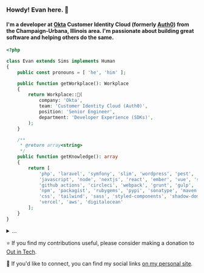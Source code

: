 ### Howdy! Evan here. 👋

#### I'm a developer at [Okta](https://okta.com) Customer Identity Cloud (formerly [Auth0](https://auth0.com)) from the Champaign-Urbana, Illinois area. I'm passionate about building great software and helping others do the same.

```php
<?php

class Evan extends Sims implements Human
{
    public const pronouns = [ 'he', 'him' ];

    public function getWorkplace(): Workplace
    {
        return Workplace::🫶(
            company: 'Okta',
            team: 'Customer Identity Cloud (Auth0)',
            position: 'Senior Engineer',
            department: 'Developer Experience (SDKs)',
        );
    }

    /**
     * @return array<string>
     */
    public function getKnowledge(): array
    {
        return [
            'php', 'laravel', 'symfony', 'slim', 'wordpress', 'pest', 'phpunit',
            'javascript', 'node', 'nextjs', 'react', 'ember', 'vue', 'svelte',
            'github actions', 'circleci', 'webpack', 'grunt', 'gulp', 'babel',
            'npm', 'packagist', 'rubygems', 'pypi', 'sonatype', 'maven',
            'css', 'tailwind', 'sass', 'styled-components', 'shadow-dom',
            'vercel', 'aws', 'digitalocean'
        ];
    }
}
```

<details>
    <summary>...</summary>
    <br />
    
```php
<?php

class Workplace {
    public function __construct(
        public string $company,
        public string $team,
        public string $position,
        public string $department
    ) {}
    
    public static function 🫶 (... $args) {
        return new static($args);
    }
}
```

</details>

⭐ If you find my contributions useful, please consider making a donation to [Out in Tech](https://outintech.com/).

🤝 If you'd like to connect, you can find my social links [on my personal site](https://evansims.com/).
